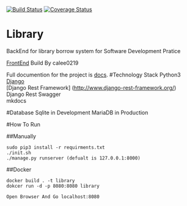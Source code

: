 [![Build Status](https://travis-ci.org/a0919610611/Library.svg?branch=master)](https://travis-ci.org/a0919610611/Library)
[![Coverage Status](https://coveralls.io/repos/github/a0919610611/Library/badge.svg?branch=master)](https://coveralls.io/github/a0919610611/Library?branch=master)
# Library
BackEnd for library borrow system for Software Development Pratice

[FrontEnd](https://github.com/calee0219/SDP-Library-System) Build By calee0219

Full documention for the project is [docs](https://a0919610611.github.io/Library/).
#Technology Stack
Python3
 [Django](https://www.djangoproject.com/
)  
[Django Rest Framework] (http://www.django-rest-framework.org/)   
Django Rest Swagger  
mkdocs

#Database
Sqlite in Development
MariaDB in Production

#How To Run

##Manually
```
sudo pip3 install -r requirments.txt
./init.sh
./manage.py runserver (defualt is 127.0.0.1:8000)
```
##Docker
```
docker build . -t library
dokcer run -d -p 8080:8080 library

Open Browser And Go localhost:8080
```
